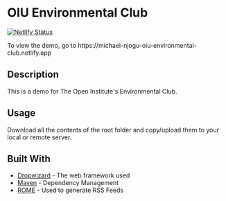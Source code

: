<h1>OIU Environmental Club</h1>

[![Netlify Status](https://api.netlify.com/api/v1/badges/8e40fae3-2792-46fa-b1b0-0b4f38b8f6de/deploy-status)](https://app.netlify.com/sites/michael-njogu-oiu-environmental-club/deploys)

<p>To view the demo, go to https://michael-njogu-oiu-environmental-club.netlify.app</p>

<h2>Description</h2>
<p>This is a demo for The Open Institute's Environmental Club.</p>

<h2>Usage</h2>
<p>Download all the contents of the root folder and copy/upload them to your local or remote server.</p>

## Built With

* [Dropwizard](http://www.dropwizard.io/1.0.2/docs/) - The web framework used
* [Maven](https://maven.apache.org/) - Dependency Management
* [ROME](https://rometools.github.io/rome/) - Used to generate RSS Feeds